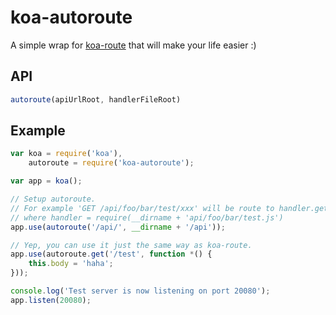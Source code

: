 # koa-autoroute
  A simple wrap for [koa-route](https://www.npmjs.com/package/koa-route) that will make your life easier :)

## API
```js
autoroute(apiUrlRoot, handlerFileRoot)
```
  
## Example
```js
var koa = require('koa'),
    autoroute = require('koa-autoroute');

var app = koa();

// Setup autoroute.
// For example 'GET /api/foo/bar/test/xxx' will be route to handler.get.xxx or handler.all.xxx if any of them exists  
// where handler = require(__dirname + 'api/foo/bar/test.js')
app.use(autoroute('/api/', __dirname + '/api'));

// Yep, you can use it just the same way as koa-route.
app.use(autoroute.get('/test', function *() {
    this.body = 'haha';
}));

console.log('Test server is now listening on port 20080');
app.listen(20080);
```
